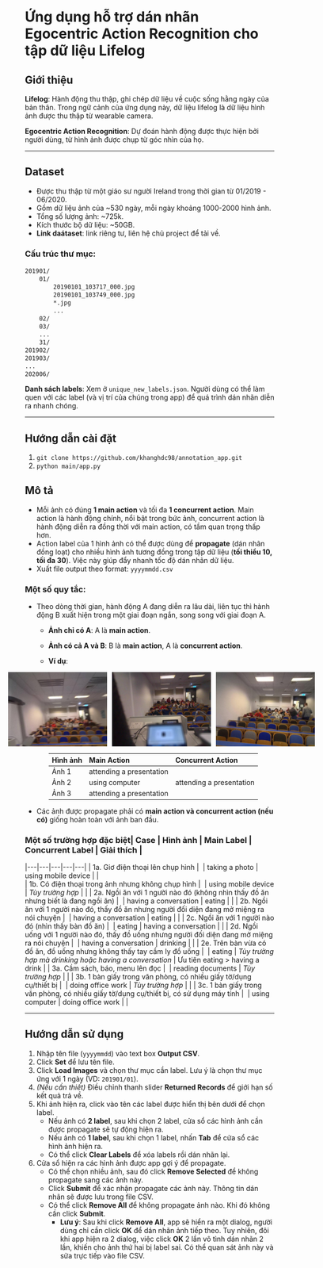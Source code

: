 # Ứng dụng hỗ trợ dán nhãn Egocentric Action Recognition cho tập dữ liệu Lifelog

## Giới thiệu

**Lifelog**: Hành động thu thập, ghi chép dữ liệu về cuộc sống hằng ngày của bản thân. Trong ngữ cảnh của ứng dụng này, dữ liệu lifelog là dữ liệu hình ảnh được thu thập từ wearable camera.

**Egocentric Action Recognition**: Dự đoán hành động được thực hiện bởi người dùng, từ hình ảnh được chụp từ góc nhìn của họ.

---

## Dataset
- Được thu thập từ một giáo sư người Ireland trong thời gian từ 01/2019 - 06/2020.
- Gồm dữ liệu ảnh của ~530 ngày, mỗi ngày khoảng 1000-2000 hình ảnh.
- Tổng số lượng ảnh: ~725k.
- Kích thước bộ dữ liệu: ~50GB.
- **Link daátaset**: link riêng tư, liên hệ chủ project để tải về.

### Cấu trúc thư mục:
```
201901/
    01/
        20190101_103717_000.jpg
        20190101_103749_000.jpg
        *.jpg
        ...
    02/
    03/
    ...
    31/
201902/
201903/
...
202006/
```

**Danh sách labels**: Xem ở `unique_new_labels.json`. Người dùng có thể làm quen với các label (và vị trí của chúng trong app) để quá trình dán nhãn diễn ra nhanh chóng.

---

## Hướng dẫn cài đặt

1. `git clone https://github.com/khanghdc98/annotation_app.git`
2. `python main/app.py`

## Mô tả
- Mỗi ảnh có đúng **1 main action** và tối đa **1 concurrent action**. Main action là hành động chính, nổi bật trong bức ảnh, concurrent action là hành động diễn ra đồng thời với main action, có tầm quan trọng thấp hơn.
- Action label của 1 hình ảnh có thể được dùng để **propagate** (dán nhãn đồng loạt) cho nhiều hình ảnh tương đồng trong tập dữ liệu (**tối thiểu 10, tối đa 30**). Việc này giúp đẩy nhanh tốc độ dán nhãn dữ liệu.
- Xuất file output theo format: `yyyymmdd.csv`

### Một số quy tắc:
- Theo dòng thời gian, hành động A đang diễn ra lâu dài, liên tục thì hành động B xuất hiện trong một giai đoạn ngắn, song song với giai đoạn A.
  - **Ảnh chỉ có A**: A là **main action**.
  - **Ảnh có cả A và B**: B là **main action**, A là **concurrent action**.
  - **Ví dụ**:
    <div style="display: flex; justify-content: center;">
      <img src="img/20191031_135054_000.jpg" width="200px" style="margin-right: 10px;">
      <img src="img/20191031_135325_000.jpg" width="200px" style="margin-right: 10px;">
      <img src="img/20191031_135359_000.jpg" width="200px">
    </div>    
    
    | Hình ảnh | Main Action | Concurrent Action |
    | --- | --- | --- |
    | Ảnh 1	| attending a presentation | |
    | Ảnh 2 | using computer | attending a presentation |
    | Ảnh 3	| attending a presentation | |
    
- Các ảnh được propagate phải có **main action và concurrent action (nếu có)** giống hoàn toàn với ảnh ban đầu.

### Một số trường hợp đặc biệt| Case | Hình ảnh | Main Label | Concurrent Label | Giải thích |
|---|---|---|---|---|
| 1a. Giơ điện thoại lên chụp hình | <img> | taking a photo | using mobile device | |       
| 1b. Có điện thoại trong ảnh nhưng không chụp hình | <img> | using mobile device | *Tùy trường hợp* | |
| 2a. Ngồi ăn với 1 người nào đó (không nhìn thấy đồ ăn nhưng biết là đang ngồi ăn) | <img> | having a conversation | eating | |
| 2b. Ngồi ăn với 1 người nào đó, thấy đồ ăn nhưng người đối diện đang mở miệng ra nói chuyện | <img> | having a conversation | eating | |
| 2c. Ngồi ăn với 1 người nào đó (nhìn thấy bàn đồ ăn) | <img> | eating | having a conversation | |
| 2d. Ngồi uống với 1 người nào đó, thấy đồ uống nhưng người đối diện đang mở miệng ra nói chuyện | <img> | having a conversation | drinking | |
| 2e. Trên bàn vừa có đồ ăn, đồ uống nhưng không thấy tay cầm ly đồ uống | <img> | eating | *Tùy trường hợp mà drinking hoặc having a conversation* | Ưu tiên eating > having a drink |
| 3a. Cầm sách, báo, menu lên đọc | <img> | reading documents | *Tùy trường hợp* | |
| 3b. 1 bàn giấy trong văn phòng, có nhiều giấy tờ/dụng cụ/thiết bị | <img> | doing office work | *Tùy trường hợp* | |
| 3c. 1 bàn giấy trong văn phòng, có nhiều giấy tờ/dụng cụ/thiết bị, có sử dụng máy tính | <img> | using computer | doing office work | |

---

## Hướng dẫn sử dụng
1. Nhập tên file (`yyyymmdd`) vào text box **Output CSV**.
2. Click **Set** để lưu tên file.
3. Click **Load Images** và chọn thư mục cần label. Lưu ý là chọn thư mục ứng với 1 ngày (VD: `201901/01`).
4. *(Nếu cần thiết)* Điều chỉnh thanh slider **Returned Records** để giới hạn số kết quả trả về.
5. Khi ảnh hiện ra, click vào tên các label được hiển thị bên dưới để chọn label.
   - Nếu ảnh có **2 label**, sau khi chọn 2 label, cửa sổ các hình ảnh cần được propagate sẽ tự động hiện ra.
   - Nếu ảnh có **1 label**, sau khi chọn 1 label, nhấn **Tab** để cửa sổ các hình ảnh hiện ra.
   - Có thể click **Clear Labels** để xóa labels rồi dán nhãn lại.
6. Cửa sổ hiện ra các hình ảnh được app gợi ý để propagate.
   - Có thể chọn nhiều ảnh, sau đó click **Remove Selected** để không propagate sang các ảnh này.
   - Click **Submit** để xác nhận propagate các ảnh này. Thông tin dán nhãn sẽ được lưu trong file CSV.
   - Có thể click **Remove All** để không propagate ảnh nào. Khi đó không cần click **Submit**.
     - **Lưu ý**: Sau khi click **Remove All**, app sẽ hiển ra một dialog, người dùng chỉ cần click **OK** để dán nhãn ảnh tiếp theo. Tuy nhiên, đôi khi app hiện ra 2 dialog, việc click **OK** 2 lần vô tình dán nhãn 2 lần, khiến cho ảnh thứ hai bị label sai. Có thể quan sát ảnh này và sửa trực tiếp vào file CSV.
